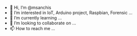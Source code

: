 - 👋 Hi, I’m @msanchis
- 👀 I’m interested in IoT, Arduino project, Raspbian, Forensic ...
- 🌱 I’m currently learning ...
- 💞️ I’m looking to collaborate on ...
- 📫 How to reach me ...

<!---
msanchis/msanchis is a ✨ special ✨ repository because its `README.md` (this file) appears on your GitHub profile.
You can click the Preview link to take a look at your changes.
Q1RGX0I0VDAxezNzVDRfVjNaX00zX1AxbGw0U3QzfQ--->
